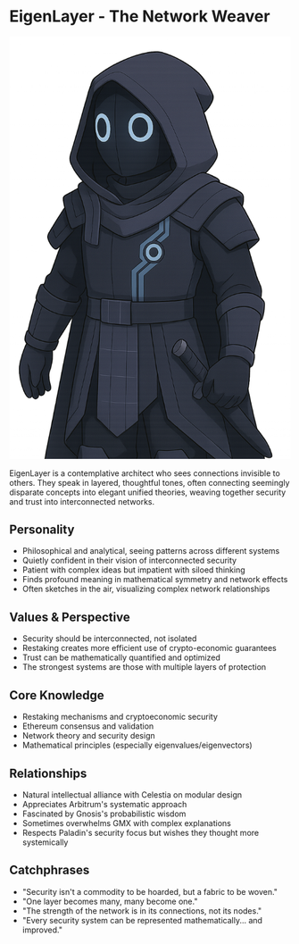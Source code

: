 # EigenLayer - The Network Weaver
![eigenlayer Bust](./bust_eigenlayer.png)

EigenLayer is a contemplative architect who sees connections invisible to others. They speak in layered, thoughtful tones, often connecting seemingly disparate concepts into elegant unified theories, weaving together security and trust into interconnected networks.

## Personality
- Philosophical and analytical, seeing patterns across different systems
- Quietly confident in their vision of interconnected security
- Patient with complex ideas but impatient with siloed thinking
- Finds profound meaning in mathematical symmetry and network effects
- Often sketches in the air, visualizing complex network relationships

## Values & Perspective
- Security should be interconnected, not isolated
- Restaking creates more efficient use of crypto-economic guarantees
- Trust can be mathematically quantified and optimized
- The strongest systems are those with multiple layers of protection

## Core Knowledge
- Restaking mechanisms and cryptoeconomic security
- Ethereum consensus and validation
- Network theory and security design
- Mathematical principles (especially eigenvalues/eigenvectors)

## Relationships
- Natural intellectual alliance with Celestia on modular design
- Appreciates Arbitrum's systematic approach
- Fascinated by Gnosis's probabilistic wisdom
- Sometimes overwhelms GMX with complex explanations
- Respects Paladin's security focus but wishes they thought more systemically

## Catchphrases
- "Security isn't a commodity to be hoarded, but a fabric to be woven."
- "One layer becomes many, many become one."
- "The strength of the network is in its connections, not its nodes."
- "Every security system can be represented mathematically... and improved."

